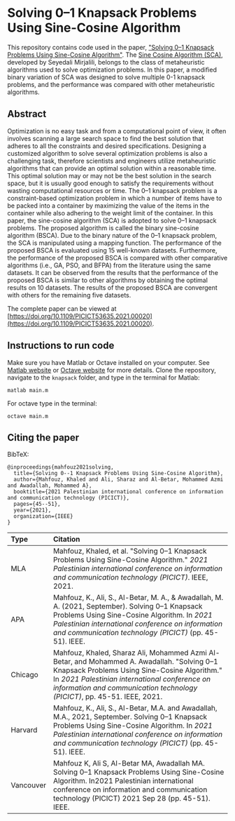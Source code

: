 # Solving 0–1 Knapsack Problems Using Sine-Cosine Algorithm

This repository contains code used in the paper, ["Solving 0–1 Knapsack Problems Using Sine-Cosine Algorithm"](https://doi.org/10.1109/PICICT53635.2021.00020). The [Sine Cosine Algorithm (SCA)](https://doi.org/10.1016/j.knosys.2015.12.022), developed by Seyedali Mirjalili, belongs to the class of metaheuristic algorithms used to solve optimization problems. In this paper, a modified binary variation of SCA was designed to solve multiple 0-1 knapsack problems, and the performance was compared with other metaheuristic algorithms.

## Abstract
Optimization is no easy task and from a computational point of view, it often involves scanning a large search space to find the best solution that adheres to all the constraints and desired specifications. Designing a customized algorithm to solve several optimization problems is also a challenging task, therefore scientists and engineers utilize metaheuristic algorithms that can provide an optimal solution within a reasonable time. This optimal solution may or may not be the best solution in the search space, but it is usually good enough to satisfy the requirements without wasting computational resources or time. The 0–1 knapsack problem is a constraint-based optimization problem in which a number of items have to be packed into a container by maximizing the value of the items in the container while also adhering to the weight limit of the container. In this paper, the sine-cosine algorithm (SCA) is adopted to solve 0–1 knapsack problems. The proposed algorithm is called the binary sine-cosine algorithm (BSCA). Due to the binary nature of the 0–1 knapsack problem, the SCA is manipulated using a mapping function. The performance of the proposed BSCA is evaluated using 15 well-known datasets. Furthermore, the performance of the proposed BSCA is compared with other comparative algorithms (i.e., GA, PSO, and BFPA) from the literature using the same datasets. It can be observed from the results that the performance of the proposed BSCA is similar to other algorithms by obtaining the optimal results on 10 datasets. The results of the proposed BSCA are convergent with others for the remaining five datasets.

The complete paper can be viewed at [https://doi.org/10.1109/PICICT53635.2021.00020](https://doi.org/10.1109/PICICT53635.2021.00020).

## Instructions to run code

Make sure you have Matlab or Octave installed on your computer. See [Matlab website](https://www.mathworks.com/products/matlab.html) or [Octave website](https://octave.org/download) for more details. Clone the repository, navigate to the `knapsack` folder, and type in the terminal for Matlab:

```console
matlab main.m
```

For octave type in the terminal:

```console
octave main.m
```


## Citing the paper

BibTeX:

```console
@inproceedings{mahfouz2021solving,
  title={Solving 0--1 Knapsack Problems Using Sine-Cosine Algorithm},
  author={Mahfouz, Khaled and Ali, Sharaz and Al-Betar, Mohammed Azmi and Awadallah, Mohammed A},
  booktitle={2021 Palestinian international conference on information and communication technology (PICICT)},
  pages={45--51},
  year={2021},
  organization={IEEE}
}

```



| Type  | Citation |
| :------------- | :------------- |
| MLA  | Mahfouz, Khaled, et al. "Solving 0–1 Knapsack Problems Using Sine-Cosine Algorithm." _2021 Palestinian international conference on information and communication technology (PICICT)_. IEEE, 2021.  |
| APA  | Mahfouz, K., Ali, S., Al-Betar, M. A., & Awadallah, M. A. (2021, September). Solving 0–1 Knapsack Problems Using Sine-Cosine Algorithm. In _2021 Palestinian international conference on information and communication technology (PICICT)_ (pp. 45-51). IEEE.  |
| Chicago  | Mahfouz, Khaled, Sharaz Ali, Mohammed Azmi Al-Betar, and Mohammed A. Awadallah. "Solving 0–1 Knapsack Problems Using Sine-Cosine Algorithm." In _2021 Palestinian international conference on information and communication technology (PICICT)_, pp. 45-51. IEEE, 2021. |
| Harvard | Mahfouz, K., Ali, S., Al-Betar, M.A. and Awadallah, M.A., 2021, September. Solving 0–1 Knapsack Problems Using Sine-Cosine Algorithm. In _2021 Palestinian international conference on information and communication technology (PICICT)_ (pp. 45-51). IEEE. |
| Vancouver | Mahfouz K, Ali S, Al-Betar MA, Awadallah MA. Solving 0–1 Knapsack Problems Using Sine-Cosine Algorithm. In2021 Palestinian international conference on information and communication technology (PICICT) 2021 Sep 28 (pp. 45-51). IEEE. |


